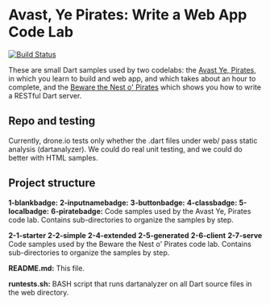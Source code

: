 Avast, Ye Pirates: Write a Web App Code Lab
============================

[![Build Status](https://drone.io/github.com/dart-lang/one-hour-codelab/status.png)](https://drone.io/github.com/dart-lang/one-hour-codelab/latest)

These are small Dart samples used by two codelabs: the [Avast Ye, Pirates][client-codelab], in which you learn to build and web app, and which takes about an hour to complete, and the [Beware the Nest o' Pirates][server-codelab] which shows you how to write a RESTful Dart server.

Repo and testing
----------------

Currently, drone.io tests only whether the .dart files under web/ pass static analysis (dartanalyzer). We could do real unit testing, and we could do better with HTML samples.

Project structure
-----------------

**1-blankbadge:**
**2-inputnamebadge:**
**3-buttonbadge:**
**4-classbadge:**
**5-localbadge:**
**6-piratebadge:**
        Code samples used by the Avast Ye, Pirates code lab. Contains sub-directories to organize the samples by step.

**2-1-starter**
**2-2-simple**
**2-4-extended**
**2-5-generated**
**2-6-client**
**2-7-serve**
        Code samples used by the Beware the Nest o' Pirates code lab. Contains sub-directories to organize the samples by step.

**README.md:**
        This file.

**runtests.sh:**
	BASH script that runs dartanalyzer on all Dart source files in the web directory.

[client-codelab]: https://www.dartlang.org/codelabs/darrrt/
[server-codelab]: https://www.dartlang.org/codelabs/server/
